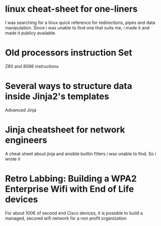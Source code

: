 # linux cheat-sheet for one-liners
I was searching for a linux quick reference for redirections, pipes and data manipulation. 
Since i was unable to find one that suits me, i made it and made it publicy available.

# Old processors instruction Set
Z80 and 8086 instructions
 
# Several ways to structure data inside Jinja2's templates
Advanced Jinja

# Jinja cheatsheet for network engineers
A cheat sheet about jinja and ansible builtin filters i was unable to find.
So i wrote it

# Retro Labbing: Building a WPA2 Enterprise Wifi with End of Life devices
For about 100€ of second end Cisco devices, it is possible to build a managed, secured wifi network for a non profit organization

